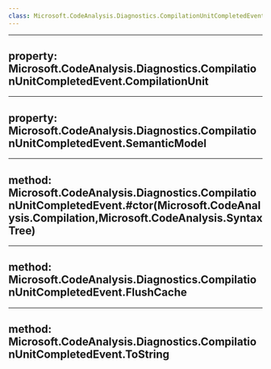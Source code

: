 ```yaml
---
class: Microsoft.CodeAnalysis.Diagnostics.CompilationUnitCompletedEvent
---
```


---
property: Microsoft.CodeAnalysis.Diagnostics.CompilationUnitCompletedEvent.CompilationUnit
---

---
property: Microsoft.CodeAnalysis.Diagnostics.CompilationUnitCompletedEvent.SemanticModel
---

---
method: Microsoft.CodeAnalysis.Diagnostics.CompilationUnitCompletedEvent.#ctor(Microsoft.CodeAnalysis.Compilation,Microsoft.CodeAnalysis.SyntaxTree)
---

---
method: Microsoft.CodeAnalysis.Diagnostics.CompilationUnitCompletedEvent.FlushCache
---

---
method: Microsoft.CodeAnalysis.Diagnostics.CompilationUnitCompletedEvent.ToString
---

